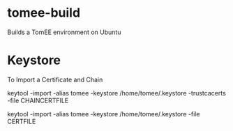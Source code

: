 # tomee-build
Builds a TomEE environment on Ubuntu


# Keystore

To Import a Certificate and Chain


keytool -import -alias tomee -keystore /home/tomee/.keystore -trustcacerts -file CHAINCERTFILE

keytool -import -alias tomee -keystore /home/tomee/.keystore -file CERTFILE
